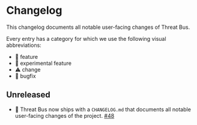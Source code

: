 # Changelog

This changelog documents all notable user-facing changes of Threat Bus.

Every entry has a category for which we use the following visual abbreviations:

- 🎁 feature
- 🧬 experimental feature
- ⚠️ change
- 🐞 bugfix

## Unreleased

- 🎁 Threat Bus now ships with a `CHANGELOG.md` that documents all notable
  user-facing changes of the project.
  [#48](https://github.com/tenzir/threatbus/pull/48)
